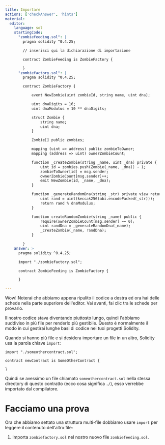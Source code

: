 ```yaml
---
title: Importare
actions: ['checkAnswer', 'hints']
material:
  editor:
    language: sol
    startingCode:
      "zombiefeeding.sol": |
        pragma solidity ^0.4.25;

        // inserisci qui la dichiarazione di importazione

        contract ZombieFeeding is ZombieFactory {

        }
      "zombiefactory.sol": |
        pragma solidity ^0.4.25;

        contract ZombieFactory {

            event NewZombie(uint zombieId, string name, uint dna);

            uint dnaDigits = 16;
            uint dnaModulus = 10 ** dnaDigits;

            struct Zombie {
                string name;
                uint dna;
            }

            Zombie[] public zombies;

            mapping (uint => address) public zombieToOwner;
            mapping (address => uint) ownerZombieCount;

            function _createZombie(string _name, uint _dna) private {
                uint id = zombies.push(Zombie(_name, _dna)) - 1;
                zombieToOwner[id] = msg.sender;
                ownerZombieCount[msg.sender]++;
                emit NewZombie(id, _name, _dna);
            }

            function _generateRandomDna(string _str) private view returns (uint) {
                uint rand = uint(keccak256(abi.encodePacked(_str)));
                return rand % dnaModulus;
            }

            function createRandomZombie(string _name) public {
                require(ownerZombieCount[msg.sender] == 0);
                uint randDna = _generateRandomDna(_name);
                _createZombie(_name, randDna);
            }

        }
    answer: >
      pragma solidity ^0.4.25;

      import "./zombiefactory.sol";

      contract ZombieFeeding is ZombieFactory {

      }

---
```


Wow! Noterai che abbiamo appena ripulito il codice a destra ed ora hai delle schede nella parte superiore dell'editor. Vai avanti, fai clic tra le schede per provarlo.

Il nostro codice stava diventando piuttosto lungo, quindi l'abbiamo suddiviso in più file per renderlo più gestibile. Questo è normalmente il modo in cui gestirai lunghe basi di codice nei tuoi progetti Solidity.

Quando si hanno più file e si desidera importare un file in un altro, Solidity usa la parola chiave `import`:

```
import "./someothercontract.sol";

contract newContract is SomeOtherContract {

}
```

Quindi se avessimo un file chiamato `someothercontract.sol` nella stessa directory di questo contratto (ecco cosa significa `./`), esso verrebbe importato dal compilatore.

# Facciamo una prova

Ora che abbiamo settato una struttura multi-file dobbiamo usare `import` per leggere il contenuto dell'altro file:

1. Importa `zombiefactory.sol` nel nostro nuovo file `zombiefeeding.sol`. 
